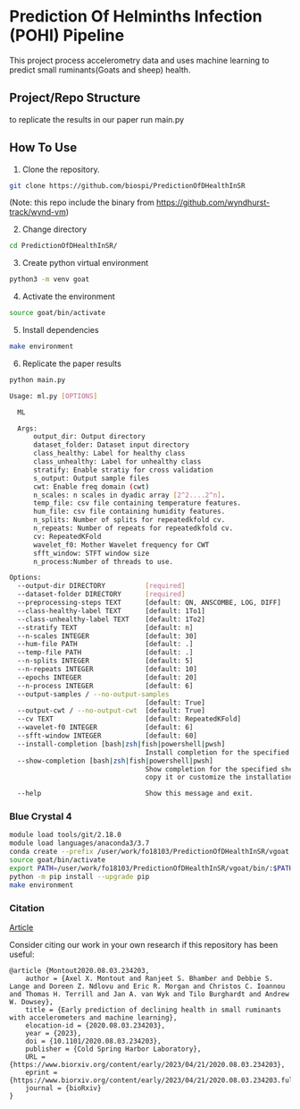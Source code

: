 # Prediction Of Helminths Infection (POHI) Pipeline 

This project process accelerometry data and uses machine learning to predict small ruminants(Goats and sheep) health.

## Project/Repo Structure
to replicate the results in our paper run main.py

## How To Use

1) Clone the repository.
```bash
git clone https://github.com/biospi/PredictionOfDHealthInSR
```
(Note: this repo include the binary from https://github.com/wyndhurst-track/wynd-vm)

2) Change directory
```bash
cd PredictionOfDHealthInSR/
```
3) Create python virtual environment 
```bash
python3 -m venv goat
```
4) Activate the environment
```bash
source goat/bin/activate
```
5) Install dependencies 
```bash
make environment
```

6) Replicate the paper results
```bash
python main.py
```


```bash
Usage: ml.py [OPTIONS]

  ML

  Args:
      output_dir: Output directory
      dataset_folder: Dataset input directory
      class_healthy: Label for healthy class
      class_unhealthy: Label for unhealthy class
      stratify: Enable stratiy for cross validation
      s_output: Output sample files
      cwt: Enable freq domain (cwt)
      n_scales: n scales in dyadic array [2^2....2^n].
      temp_file: csv file containing temperature features.
      hum_file: csv file containing humidity features.
      n_splits: Number of splits for repeatedkfold cv.
      n_repeats: Number of repeats for repeatedkfold cv.
      cv: RepeatedKFold
      wavelet_f0: Mother Wavelet frequency for CWT
      sfft_window: STFT window size
      n_process:Number of threads to use.

Options:
  --output-dir DIRECTORY          [required]
  --dataset-folder DIRECTORY      [required]
  --preprocessing-steps TEXT      [default: QN, ANSCOMBE, LOG, DIFF]
  --class-healthy-label TEXT      [default: 1To1]
  --class-unhealthy-label TEXT    [default: 1To2]
  --stratify TEXT                 [default: n]
  --n-scales INTEGER              [default: 30]
  --hum-file PATH                 [default: .]
  --temp-file PATH                [default: .]
  --n-splits INTEGER              [default: 5]
  --n-repeats INTEGER             [default: 10]
  --epochs INTEGER                [default: 20]
  --n-process INTEGER             [default: 6]
  --output-samples / --no-output-samples
                                  [default: True]
  --output-cwt / --no-output-cwt  [default: True]
  --cv TEXT                       [default: RepeatedKFold]
  --wavelet-f0 INTEGER            [default: 6]
  --sfft-window INTEGER           [default: 60]
  --install-completion [bash|zsh|fish|powershell|pwsh]
                                  Install completion for the specified shell.
  --show-completion [bash|zsh|fish|powershell|pwsh]
                                  Show completion for the specified shell, to
                                  copy it or customize the installation.

  --help                          Show this message and exit.
```

### Blue Crystal 4
```bash
module load tools/git/2.18.0
module load languages/anaconda3/3.7
conda create --prefix /user/work/fo18103/PredictionOfDHealthInSR/vgoat python=3.7
source goat/bin/activate
export PATH=/user/work/fo18103/PredictionOfDHealthInSR/vgoat/bin/:$PATH
python -m pip install --upgrade pip
make environment
```

### Citation

[Article](https://www.biorxiv.org/content/10.1101/2020.08.03.234203v4)

Consider citing our work in your own research if this repository has been useful:
```
@article {Montout2020.08.03.234203,
	author = {Axel X. Montout and Ranjeet S. Bhamber and Debbie S. Lange and Doreen Z. Ndlovu and Eric R. Morgan and Christos C. Ioannou and Thomas H. Terrill and Jan A. van Wyk and Tilo Burghardt and Andrew W. Dowsey},
	title = {Early prediction of declining health in small ruminants with accelerometers and machine learning},
	elocation-id = {2020.08.03.234203},
	year = {2023},
	doi = {10.1101/2020.08.03.234203},
	publisher = {Cold Spring Harbor Laboratory},
	URL = {https://www.biorxiv.org/content/early/2023/04/21/2020.08.03.234203},
	eprint = {https://www.biorxiv.org/content/early/2023/04/21/2020.08.03.234203.full.pdf},
	journal = {bioRxiv}
}

```
